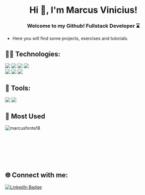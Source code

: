 <h1 align="center">Hi 👋, I'm Marcus Vinicius!</h1>
<h3 align="center">Welcome to my Github! Fullstack Developer  ⌛</h3>



- Here you will find some projects, exercises and tutorials. 

## 👨‍💻 Technologies:
<p align="left">
  <img src="https://img.shields.io/badge/HTML5-E34F26?style=for-the-badge&logo=html5&logoColor=white"/>
  <img src="https://img.shields.io/badge/CSS3-1572B6?style=for-the-badge&logo=css3&logoColor=white"/>
  <img src="https://img.shields.io/badge/JavaScript-F7DF1E?style=for-the-badge&logo=javascript&logoColor=black"/>
  <img src="https://img.shields.io/badge/TypeScript-007ACC?style=for-the-badge&logo=typescript&logoColor=white"/><br>
  <img src="https://img.shields.io/badge/React-20232A?style=for-the-badge&logo=react&logoColor=61DAFB"/>
  <img src="https://img.shields.io/badge/Git-F05032?style=for-the-badge&logo=git&logoColor=white"/>
  <img src="https://img.shields.io/badge/Node.js-339933?style=for-the-badge&logo=nodedotjs&logoColor=white"/>
</p>

## 🔨 Tools:
<p display="block">
<img src="https://img.shields.io/badge/Figma-F24E1E?style=for-the-badge&logo=figma&logoColor=white"/>
<img src="https://img.shields.io/badge/firebase-ffca28?style=for-the-badge&logo=firebase&logoColor=black"/>
</p>

## 🔗 Most Used
<p><img align="left" src="https://github-readme-stats.vercel.app/api/top-langs?username=marcusfonte18&show_icons=true&locale=en&layout=compact" alt="marcusfonte18"/></p>
<br><br><br><br><br><br><br>

## 🌐 Connect with me:
[![LinkedIn Badge](https://img.shields.io/badge/-Marcus_Vinicius-blue?style=flat-square&logo=Linkedin&logoColor=white&link=https://www.linkedin.com/in/marcus-fonte/)](https://www.linkedin.com/in/marcus-fonte/)


